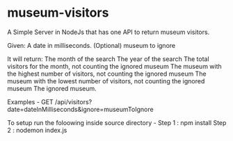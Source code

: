 # museum-visitors

A Simple Server in NodeJs that has one API to return museum visitors.

Given:
A date in milliseconds.
(Optional) museum to ignore

It will return:
The month of the search
The year of the search
The total visitors for the month, not counting the ignored museum
The museum with the highest number of visitors, not counting the ignored museum
The museum with the lowest number of visitors, not counting the ignored museum
The ignored museum.

Examples -
GET /api/visitors?date=dateInMilliseconds&ignore=museumToIgnore

To setup run the foloowing inside source directory -
Step 1 :  npm install 
Step 2 : nodemon index.js

